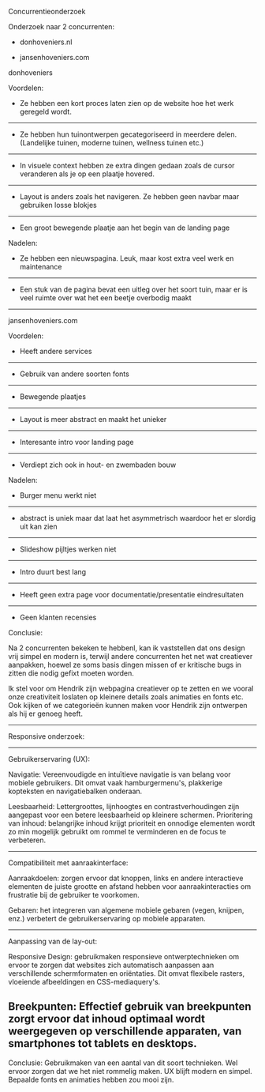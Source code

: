 Concurrentieonderzoek

Onderzoek naar 2 concurrenten:

- donhoveniers.nl

- jansenhoveniers.com

donhoveniers

Voordelen:

- Ze hebben een kort proces laten zien op de website hoe het werk geregeld wordt.
---
- Ze hebben hun tuinontwerpen gecategoriseerd in meerdere delen. (Landelijke tuinen, moderne tuinen, wellness tuinen etc.)
---
- In visuele context hebben ze extra dingen gedaan zoals de cursor veranderen als je op een plaatje hovered.
---
- Layout is anders zoals het navigeren. Ze hebben geen navbar maar gebruiken losse blokjes
---
- Een groot bewegende plaatje aan het begin van de landing page

Nadelen:
- Ze hebben een nieuwspagina. Leuk, maar kost extra veel werk en maintenance
---
- Een stuk van de pagina bevat een uitleg over het soort tuin, maar er is veel ruimte over wat het een beetje overbodig maakt
---



jansenhoveniers.com

Voordelen:

- Heeft andere services
---
- Gebruik van andere soorten fonts
---
- Bewegende plaatjes
---
- Layout is meer abstract en maakt het unieker
---
- Interesante intro voor landing page
---
- Verdiept zich ook in hout- en zwembaden bouw


Nadelen:

- Burger menu werkt niet
---
- abstract is uniek maar dat laat het asymmetrisch waardoor het er slordig uit kan zien
---
- Slideshow pijltjes werken niet
---
- Intro duurt best lang
---
- Heeft geen extra page voor documentatie/presentatie eindresultaten
---
- Geen klanten recensies



Conclusie:

Na 2 concurrenten bekeken te hebbenl, kan ik vaststellen dat ons design vrij simpel en modern is, terwijl andere concurrenten het net wat creatiever aanpakken, hoewel ze soms basis dingen missen of er kritische bugs in zitten die nodig gefixt moeten worden.


Ik stel voor om Hendrik zijn webpagina creatiever op te zetten en we vooral onze creativiteit loslaten op kleinere details zoals animaties en fonts etc. Ook kijken of we categorieën kunnen maken voor Hendrik zijn ontwerpen als hij er genoeg heeft.






-------------------------------------------------------------------------------------------------------------------------------------------------------------------------------------------------

Responsive onderzoek:

---

Gebruikerservaring (UX):

Navigatie: Vereenvoudigde en intuïtieve navigatie is van belang voor mobiele gebruikers. Dit omvat vaak hamburgermenu's, plakkerige kopteksten en navigatiebalken onderaan.


Leesbaarheid: Lettergroottes, lijnhoogtes en contrastverhoudingen zijn aangepast voor een betere leesbaarheid op kleinere schermen.
Prioritering van inhoud: belangrijke inhoud krijgt prioriteit en onnodige elementen wordt zo min mogelijk gebruikt om rommel te verminderen en de focus te verbeteren.

----------

Compatibiliteit met aanraakinterface:

Aanraakdoelen: zorgen ervoor dat knoppen, links en andere interactieve elementen de juiste grootte en afstand hebben voor aanraakinteracties om frustratie bij de gebruiker te voorkomen.


Gebaren: het integreren van algemene mobiele gebaren (vegen, knijpen, enz.) verbetert de gebruikerservaring op mobiele apparaten.

---------

Aanpassing van de lay-out:

Responsive Design: gebruikmaken responsieve ontwerptechnieken om ervoor te zorgen dat websites zich automatisch aanpassen aan verschillende schermformaten en oriëntaties. Dit omvat flexibele rasters, vloeiende afbeeldingen en CSS-mediaquery's.


Breekpunten: Effectief gebruik van breekpunten zorgt ervoor dat inhoud optimaal wordt weergegeven op verschillende apparaten, van smartphones tot tablets en desktops.
---

Conclusie:
Gebruikmaken van een aantal van dit soort technieken. Wel ervoor zorgen dat we het niet rommelig maken. UX blijft modern en simpel. Bepaalde fonts en animaties hebben zou mooi zijn.



